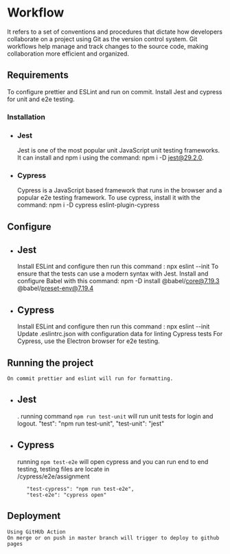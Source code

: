 # Workflow 
It refers to a set of conventions and procedures that dictate how developers collaborate on a project using Git as the version control system. Git workflows help manage and track changes to the source code, making collaboration more efficient and organized.

## Requirements

To configure prettier and ESLint and run on commit.
Install Jest and cypress for unit and e2e testing.

 ### Installation
 - ### Jest
    Jest is one of the most popular unit JavaScript unit testing frameworks.
    It can install and npm i using the command:
         npm i -D jest@29.2.0.
 - ### Cypress
    Cypress is a JavaScript based framework that runs in the browser and
    a popular e2e testing framework.
    To use cypress, install it with the command:
        npm i -D cypress eslint-plugin-cypress

## Configure
- ## Jest
    Install ESLint and configure then run this command :
        npx eslint --init
    To ensure that the tests can use a modern syntax with Jest.
    Install and configure Babel with this command:
        npm -D install @babel/core@7.19.3 @babel/preset-env@7.19.4

- ## Cypress
    Install ESLint and configure then run this command :
        npx eslint --init
    Update .eslintrc.json with configuration data for linting Cypress tests
    For Cypress, use the Electron browser for e2e testing.
 
## Running the project
    On commit prettier and eslint will run for formatting.
- ## Jest
    . running command `npm run test-unit` will run unit tests for login and logout.
          "test": "npm run test-unit",
         "test-unit": "jest"

- ## Cypress
     running `npm test-e2e` will open cypress and you can run end to end testing, testing files are locate in               
      /cypress/e2e/assignment

         "test-cypress": "npm run test-e2e",
         "test-e2e": "cypress open"
## Deployment
    Using GitHUb Action
    On merge or on push in master branch will trigger to deploy to github pages 



